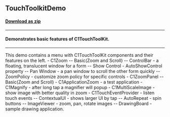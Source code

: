 ## TouchToolkitDemo
#### [Download as zip](https://minhaskamal.github.io/DownGit/#/home?url=https://github.com/GrapeCity/ComponentOne-WinForms-Samples/tree/master/NetFramework\TouchToolkit\CS\TouchToolkitDemo)
____
#### Demonstrates basic features of C1TouchToolKit.
____
This demo contains a menu with C1TouchToolKit components and their features on the left. - C1Zoom -- Basic(Zoom and Scroll) -- ControlBar - a floating, translucent window for a form -- Show Control - AutoShowControl property -- Pan Window - a pan window to scroll the other form quickly -- ZoomPolicy - customize zoom policy for specific controls - C1ZoomPanel -- Basic(Zoom and Scroll) - C1ApplicationZoom - a test application - C1Magnify - after long tap a magnifier will popup - C1MultiScaleImage - show image with better quality in zoom - C1TouchEventProvider - listen touch events -- ContextualUI - shows larger UI by tap -- AutoRepeat - spin buttons -- ImageViewer - zoom, pan, rotate images -- DrawingBoard - sample drawing application. 



